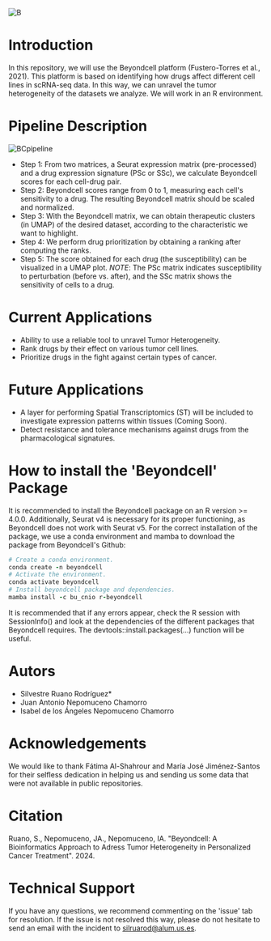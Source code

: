 
![B](https://github.com/Silve-Ruano/TFM/assets/157005665/1f9ec5e4-fc2a-474f-93dc-c876f0fe1486)
# Introduction
In this repository, we will use the Beyondcell platform (Fustero-Torres et al., 2021). This platform is based on identifying how drugs affect different cell lines in scRNA-seq data. In this way, we can unravel the tumor heterogeneity of the datasets we analyze. We will work in an R environment.
# Pipeline Description
![BCpipeline](https://github.com/Silve-Ruano/TFM/assets/157005665/48ee4417-9852-43d1-b1ff-ddc11cb0d847)

- Step 1: From two matrices, a Seurat expression matrix (pre-processed) and a drug expression signature (PSc or SSc), we calculate Beyondcell scores for each cell-drug pair.
- Step 2: Beyondcell scores range from 0 to 1, measuring each cell's sensitivity to a drug. The resulting Beyondcell matrix should be scaled and normalized.
- Step 3: With the Beyondcell matrix, we can obtain therapeutic clusters (in UMAP) of the desired dataset, according to the characteristic we want to highlight.
- Step 4: We perform drug prioritization by obtaining a ranking after computing the ranks.
- Step 5: The score obtained for each drug (the susceptibility) can be visualized in a UMAP plot.
*NOTE*: The PSc matrix indicates susceptibility to perturbation (before vs. after), and the SSc matrix shows the sensitivity of cells to a drug.

# Current Applications
- Ability to use a reliable tool to unravel Tumor Heterogeneity.
- Rank drugs by their effect on various tumor cell lines.
- Prioritize drugs in the fight against certain types of cancer.

# Future Applications
- A layer for performing Spatial Transcriptomics (ST) will be included to investigate expression patterns within tissues (Coming Soon).
- Detect resistance and tolerance mechanisms against drugs from the pharmacological signatures.

# How to install the 'Beyondcell' Package
It is recommended to install the Beyondcell package on an R version >= 4.0.0. Additionally, Seurat v4 is necessary for its proper functioning, as Beyondcell does not work with Seurat v5. For the correct installation of the package, we use a conda environment and mamba to download the package from Beyondcell's Github: 

``` ruby
# Create a conda environment.
conda create -n beyondcell 
# Activate the environment.
conda activate beyondcell
# Install beyondcell package and dependencies.
mamba install -c bu_cnio r-beyondcell
```
It is recommended that if any errors appear, check the R session with SessionInfo() and look at the dependencies of the different packages that Beyondcell requires. The devtools::install.packages(...) function will be useful.

# Autors
- Silvestre Ruano Rodríguez*
- Juan Antonio Nepomuceno Chamorro
- Isabel de los Ángeles Nepomuceno Chamorro

# Acknowledgements
We would like to thank Fátima Al-Shahrour and María José Jiménez-Santos for their selfless dedication in helping us and sending us some data that were not available in public repositories.

# Citation
Ruano, S., Nepomuceno, JA., Nepomuceno, IA. "Beyondcell: A Bioinformatics Approach to Adress Tumor Heterogeneity in Personalized Cancer Treatment". 2024. 

# Technical Support
If you have any questions, we recommend commenting on the 'issue' tab for resolution. If the issue is not resolved this way, please do not hesitate to send an email with the incident to silruarod@alum.us.es.
